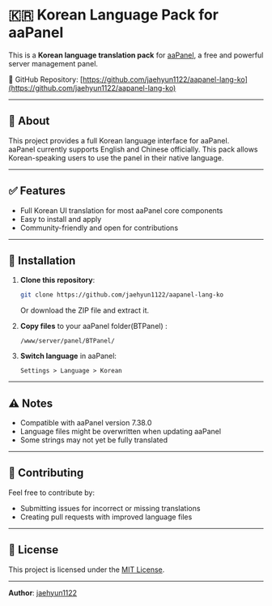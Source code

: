 # 🇰🇷 Korean Language Pack for aaPanel

This is a **Korean language translation pack** for [aaPanel](https://www.aapanel.com/), a free and powerful server management panel.

🔗 GitHub Repository: [https://github.com/jaehyun1122/aapanel-lang-ko](https://github.com/jaehyun1122/aapanel-lang-ko)

---

## 📌 About

This project provides a full Korean language interface for aaPanel.  
aaPanel currently supports English and Chinese officially. This pack allows Korean-speaking users to use the panel in their native language.

---

## ✅ Features

- Full Korean UI translation for most aaPanel core components
- Easy to install and apply
- Community-friendly and open for contributions

---

## 💾 Installation

1. **Clone this repository**:
   ```bash
   git clone https://github.com/jaehyun1122/aapanel-lang-ko
   ```

   Or download the ZIP file and extract it.

2. **Copy files** to your aaPanel folder(BTPanel) :
   ```
   /www/server/panel/BTPanel/
   ```

3. **Switch language** in aaPanel:
   ```
   Settings > Language > Korean
   ```

---

## ⚠️ Notes

- Compatible with aaPanel version 7.38.0
- Language files might be overwritten when updating aaPanel
- Some strings may not yet be fully translated

---

## 🙌 Contributing

Feel free to contribute by:
- Submitting issues for incorrect or missing translations
- Creating pull requests with improved language files

---

## 📄 License

This project is licensed under the [MIT License](LICENSE).

---

**Author**: [jaehyun1122](https://github.com/jaehyun1122)
